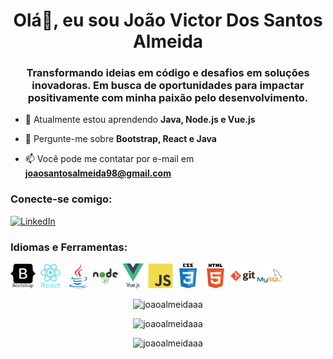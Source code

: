 <h1 align="center">Olá👋, eu sou João Victor Dos Santos Almeida</h1>
<h3 align="center">Transformando ideias em código e desafios em soluções inovadoras. Em busca de oportunidades para impactar positivamente com minha paixão pelo desenvolvimento.</h3>

- 🌱 Atualmente estou aprendendo **Java, Node.js e Vue.js**

- 💬 Pergunte-me sobre **Bootstrap, React e Java**

- 📫 Você pode me contatar por e-mail em **joaosantosalmeida98@gmail.com**

<h3 align="left">Conecte-se comigo:</h3>
<p align="left">
  <a href="https://www.linkedin.com/in/jo%C3%A3o-victor-santos-almeida-88a1651b8/" target="_blank">
    <img src="https://img.shields.io/badge/LinkedIn-0077B5?style=for-the-badge&logo=linkedin&logoColor=white" alt="LinkedIn" />
  </a>
</p>

<h3 align="left">Idiomas e Ferramentas:</h3>
<p align="left">
  <img src="https://raw.githubusercontent.com/devicons/devicon/master/icons/bootstrap/bootstrap-plain-wordmark.svg" alt="Bootstrap" width="40" height="40" />
  <img src="https://raw.githubusercontent.com/devicons/devicon/master/icons/react/react-original-wordmark.svg" alt="React" width="40" height="40" />
  <img src="https://raw.githubusercontent.com/devicons/devicon/master/icons/java/java-original.svg" alt="Java" width="40" height="40" />
  <img src="https://raw.githubusercontent.com/devicons/devicon/master/icons/nodejs/nodejs-original-wordmark.svg" alt="Node.js" width="40" height="40" />
  <img src="https://raw.githubusercontent.com/devicons/devicon/master/icons/vuejs/vuejs-original-wordmark.svg" alt="Vue.js" width="40" height="40" />
  <img src="https://raw.githubusercontent.com/devicons/devicon/master/icons/javascript/javascript-original.svg" alt="JavaScript" width="40" height="40" />
  <img src="https://raw.githubusercontent.com/devicons/devicon/master/icons/css3/css3-original-wordmark.svg" alt="CSS3" width="40" height="40" />
  <img src="https://raw.githubusercontent.com/devicons/devicon/master/icons/html5/html5-original-wordmark.svg" alt="HTML5" width="40" height="40" />
  <img src="https://raw.githubusercontent.com/devicons/devicon/master/icons/git/git-original-wordmark.svg" alt="Git" width="40" height="40" />
  <img src="https://raw.githubusercontent.com/devicons/devicon/master/icons/mysql/mysql-original-wordmark.svg" alt="MySQL" width="40" height="40" />
</p>

<p align="center">
  <img src="https://github-readme-stats.vercel.app/api/top-langs?username=joaoalmeidaaa&show_icons=true&locale=en&layout=compact" alt="joaoalmeidaaa" />
</p>

<p align="center">
  <img src="https://github-readme-stats.vercel.app/api?username=joaoalmeidaaa&show_icons=true&locale=en" alt="joaoalmeidaaa" />
</p>

<p align="center">
  <img src="https://github-readme-streak-stats.herokuapp.com/?user=joaoalmeidaaa&" alt="joaoalmeidaaa" />
</p>

